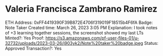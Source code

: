# Valeria Francisca Zambrano Ramirez

ETH Address: 0xFF4419390F39B872E4706f319019F18515b4F6fA
Badge: Note Taker
Created time: March 26, 2023 3:05 PM
Explanation: I took notes of +3 learning together sessions, the screenshot showed my last LTs
Minted?: Yes
Proof: https://s3.amazonaws.com/pf-user-files-01/u-32732/uploads/2023-03-26/j903yk2/Note%20taker%20badge.jpeg
Status: Approved
Transaction?: Yes